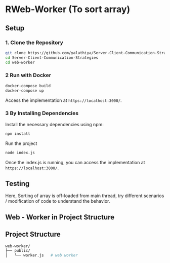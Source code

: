 # RWeb-Worker (To sort array)

## Setup

### 1. Clone the Repository

```bash
git clone https://github.com/yalathiya/Server-Client-Communication-Strategies.git
cd Server-Client-Communication-Strategies
cd web-worker
```

### 2 Run with Docker

```bash
docker-compose build
docker-compose up
```

Access the implementation at `https://localhost:3000/`.

### 3 By Installing Dependencies

Install the necessary dependencies using npm:

```bash
npm install
```

Run the project

```bash
node index.js
```

Once the index.js is running, you can access the implementation at `https://localhost:3000/`.

## Testing

Here, Sorting of array is off-loaded from main thread, 
try different scenarios / modification of code to understand the behavior.

## Web - Worker in Project Structure

## Project Structure
```bash
web-worker/
├── public/
│   └── worker.js   # web worker
```
